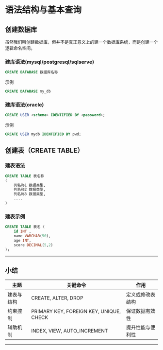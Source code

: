 # 语法结构与基本查询

## 创建数据库

虽然我们叫创建数据库，但并不是真正意义上的建一个数据库系统，而是创建一个逻辑命名空间。

### 建库语法(mysql/postgresql/sqlserve)

```sql
CREATE DATABASE 数据库名称
```

示例

```sql
CREATE DATABASE my_db
```

### 建库语法(oracle)

```sql
CREATE USER <schema> IDENTIFIED BY <password>;
```

示例

```sql
CREATE USER mydb IDENTIFIED BY pwd;
```

## 创建表（CREATE TABLE）  

### 建表语法

```sql
CREATE TABLE 表名称
(
    列名称1 数据类型,
    列名称2 数据类型,
    列名称3 数据类型,
    ....
)
```

### 建表示例

```sql
CREATE TABLE 表名 (
    id INT ,
    name VARCHAR(50),
    age INT,
    score DECIMAL(5,2)
);
```

---

## 小结  

| 主题 | 关键命令 | 作用 |
|------|-----------|------|
| 建表与结构 | CREATE, ALTER, DROP | 定义或修改表结构 |
| 约束控制 | PRIMARY KEY, FOREIGN KEY, UNIQUE, CHECK | 保证数据有效性 |
| 辅助机制 | INDEX, VIEW, AUTO_INCREMENT | 提升性能与便利性 |

---
